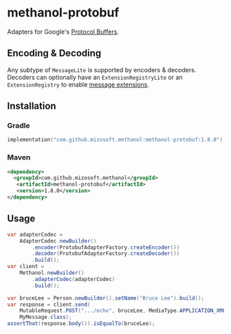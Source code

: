 # methanol-protobuf

Adapters for Google's [Protocol Buffers][protocol_buffers].

## Encoding & Decoding

Any subtype of `MessageLite` is supported by encoders & decoders. Decoders can optionally have an
`ExtensionRegistryLite` or an `ExtensionRegistry` to enable [message extensions][message_extensions].

## Installation

### Gradle

```kotlin
implementation("com.github.mizosoft.methanol:methanol-protobuf:1.8.0")
```

### Maven

```xml
<dependency>
  <groupId>com.github.mizosoft.methanol</groupId>
   <artifactId>methanol-protobuf</artifactId>
   <version>1.8.0</version>
</dependency>
```

## Usage

```java
var adapterCodec =
    AdapterCodec.newBuilder()
        .encoder(ProtobufAdapterFactory.createEncoder())
        .decoder(ProtobufAdapterFactory.createDecoder())
        .build();
var client =
    Methanol.newBuilder()
        .adapterCodec(adapterCodec)
        .build();

var bruceLee = Person.newBuilder().setName("Bruce Lee").build();
var response = client.send(
    MutableRequest.POST(".../echo", bruceLee, MediaType.APPLICATION_XML),
    MyMessage.class);
assertThat(response.body()).isEqualTo(bruceLee);
```

[protocol_buffers]: https://developers.google.com/protocol-buffers
[message_extensions]: https://developers.google.com/protocol-buffers/docs/proto#extensions
